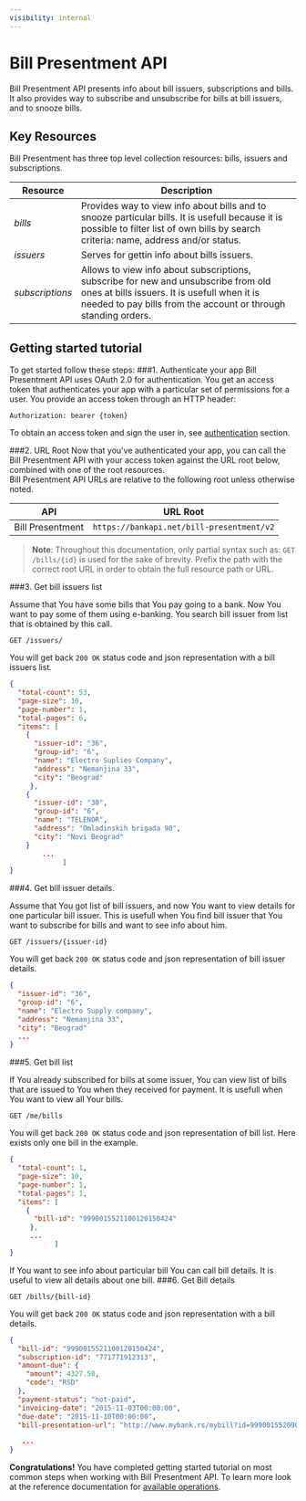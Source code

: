 ```yaml
---
visibility: internal
---
```


Bill Presentment API
======================
Bill Presentment API presents info about bill issuers, subscriptions and bills. It also provides way to subscribe and unsubscribe for bills at bill issuers, and to snooze bills.  


Key Resources
-------------
Bill Presentment has three top level collection resources: bills, issuers and subscriptions.

Resource        | Description
----------------|-----------
*bills*         | Provides way to view info about bills and to snooze particular bills. It is usefull because it is possible to filter list of own bills by search criteria: name, address and/or status.
*issuers*       | Serves for gettin info about bills issuers.
*subscriptions* | Allows to view info about subscriptions, subscribe for new and unsubscribe from old ones at bills issuers. It is usefull when it is needed to pay bills from the account or through standing orders.

Getting started tutorial
---------------
To get started follow these steps:
###1. Authenticate your app
Bill Presentment API uses OAuth 2.0 for authentication. You get an access token that authenticates your app with a particular set of permissions for a user.
You provide an access token through an HTTP header:
```
Authorization: bearer {token}
```
To obtain an access token and sign the user in, see [authentication]() section.

###2. URL Root
Now that you've authenticated your app, you can call the Bill Presentment API with your access token against the URL root below, combined with one of the root resources.  
Bill Presentment API URLs are relative to the following root unless otherwise noted.


API | URL Root
--------|---------
Bill Presentment | `https://bankapi.net/bill-presentment/v2`

> **Note**: Throughout this documentation, only partial syntax such as:
`GET /bills/{id}` is used for the sake of brevity.
Prefix the path with the correct root URL in order to obtain the full resource path or URL.

###3. Get bill issuers list

Assume that You have some bills that You pay going to a bank. Now You want to pay some of them using e-banking. You search bill issuer from list that is obtained by this call.
```
GET /issuers/
```
You will get back `200 OK` status code and json representation with a bill issuers list.

```json
{
  "total-count": 53,
  "page-size": 10,
  "page-number": 1,
  "total-pages": 6,
  "items": [
    {
      "issuer-id": "36",
      "group-id": "6",
      "name": "Electro Suplies Company",
      "address": "Nemanjina 33",
      "city": "Beograd"
     },
    {
      "issuer-id": "30",
      "group-id": "6",
      "name": "TELENOR",
      "address": "Omladinskih brigada 90",
      "city": "Novi Beograd"
    }  
        ...
             ]
}
```

###4. Get bill issuer details.

Assume that You got list of bill issuers, and now You want to view details for one particular bill issuer. This is usefull when You find bill issuer that You want to subscribe for bills and want to see info about him.

```
GET /issuers/{issuer-id}
```

You will get back `200 OK` status code and json representation of bill issuer details.

```json
{
  "issuer-id": "36",
  "group-id": "6",
  "name": "Electro Supply company",
  "address": "Nemanjina 33",
  "city": "Beograd"
  ...
}

```

###5. Get bill list

If You already subscribed for bills at some issuer, You can view list of bills that are issued to You when they received for payment. It is usefull when You want to view all Your bills.

```
GET /me/bills

```
You will get back `200 OK` status code and json representation of bill list. Here exists only one bill in the example.

```json
{
  "total-count": 1,
  "page-size": 10,
  "page-number": 1,
  "total-pages": 1,
  "items": [
    {
      "bill-id": "9990015521100120150424"
     },
     ...
           ]
}
```

If You want to see info about particular bill You can call bill details. It is useful to view all details about one bill.
###6. Get Bill details

```
GET /bills/{bill-id}
```

You will get back `200 OK` status code and json representation with a bill details.

```json
{
  "bill-id": "9990015521100120150424",
  "subscription-id": "771771912313",
  "amount-due": {
    "amount": 4327.50,
    "code": "RSD"
  },
  "payment-status": "not-paid",
  "invoicing-date": "2015-11-03T00:00:00",
  "due-date": "2015-11-10T00:00:00",
  "bill-presentation-url": "http://www.mybank.rs/mybill?id=9990015520900120151103"

   ...
}
```

**Congratulations!** You have completed getting started tutorial on most common steps when working with Bill Presentment API.
To learn more look at the reference documentation for [available operations](swagger-ui).
